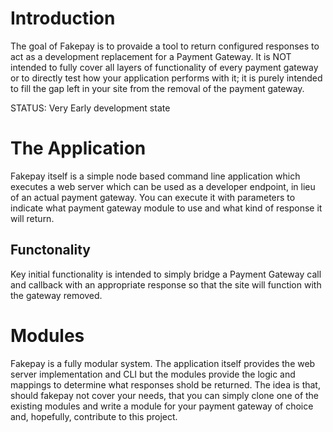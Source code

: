 # Introduction
The goal of Fakepay is to provaide a tool to return configured responses to act as a development replacement for a Payment Gateway. It is NOT intended to fully cover all layers of functionality of every payment gateway or to directly test how your application performs with it; it is purely intended to fill the gap left in your site from the removal of the payment gateway.

STATUS: Very Early development state

# The Application
Fakepay itself is a simple node based command line application which executes a web server which can be used as a developer endpoint, in lieu of an actual payment gateway. You can execute it with parameters to indicate what payment gateway module to use and what kind of response it will return.

## Functonality
Key initial functionality is intended to simply bridge a Payment Gateway call and callback with an appropriate response so that the site will function with the gateway removed.

# Modules
Fakepay is a fully modular system. The application itself provides the web server implementation and CLI but the modules provide the logic and mappings to determine what responses shold be returned. The idea is that, should fakepay not cover your needs, that you can simply clone one of the existing modules and write a module for your payment gateway of choice and, hopefully, contribute to this project.